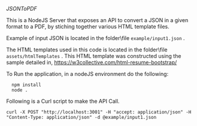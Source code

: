 *JSONToPDF*

This is a NodeJS Server that exposes an API to convert a JSON in a given format to a PDF, by stiching together various HTML template files.

Example of input JSON is located in the folder\file
`example/input1.json` .

The HTML templates used in this code is located in the folder\file `assets/htmlTemplates` .  This HTML template was constructed using the sample detailed in, https://w3collective.com/html-resume-bootstrap/ 

To Run the application, in a nodeJS environment do the following:

```
  npm install
  node .
```

Following is a Curl script to make the API Call.
```
curl -X POST "http://localhost:3001" -H "accept: application/json" -H "Content-Type: application/json" -d @example/input1.json
```

